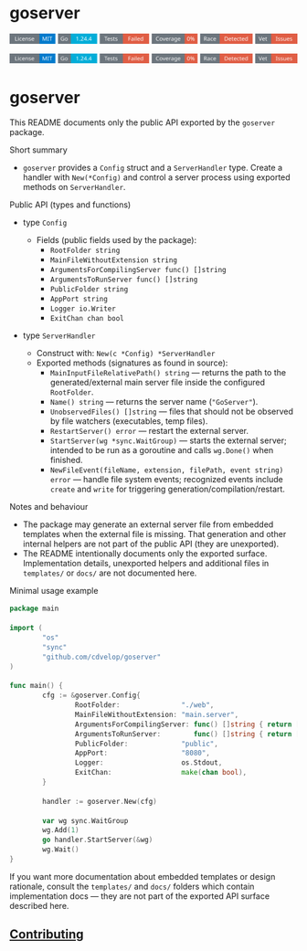 # goserver
<!-- START_SECTION:BADGES_SECTION -->
<a href="docs/img/badges.svg"><img src="docs/img/badges.svg" alt="Project Badges" title="Generated by badges package from github.com/cdvelop/devscripts"></a>
<!-- END_SECTION:BADGES_SECTION -->
<!-- START_SECTION:BADGES_SECTION -->
<a href="docs/img/badges.svg"><img src="docs/img/badges.svg" alt="Project Badges" title="Generated by badges.sh from github.com/cdvelop/devscripts"></a>
# goserver

This README documents only the public API exported by the `goserver` package.

Short summary
 - `goserver` provides a `Config` struct and a `ServerHandler` type. Create a handler with `New(*Config)` and control a server process using exported methods on `ServerHandler`.

Public API (types and functions)

- type `Config`
	- Fields (public fields used by the package):
		- `RootFolder string`
		- `MainFileWithoutExtension string`
		- `ArgumentsForCompilingServer func() []string`
		- `ArgumentsToRunServer func() []string`
		- `PublicFolder string`
		- `AppPort string`
		- `Logger io.Writer`
		- `ExitChan chan bool`

- type `ServerHandler`
	- Construct with: `New(c *Config) *ServerHandler`
	- Exported methods (signatures as found in source):
		- `MainInputFileRelativePath() string` — returns the path to the generated/external main server file inside the configured `RootFolder`.
		- `Name() string` — returns the server name (`"GoServer"`).
		- `UnobservedFiles() []string` — files that should not be observed by file watchers (executables, temp files).
		- `RestartServer() error` — restart the external server.
		- `StartServer(wg *sync.WaitGroup)` — starts the external server; intended to be run as a goroutine and calls `wg.Done()` when finished.
		- `NewFileEvent(fileName, extension, filePath, event string) error` — handle file system events; recognized events include `create` and `write` for triggering generation/compilation/restart.

Notes and behaviour
- The package may generate an external server file from embedded templates when the external file is missing. That generation and other internal helpers are not part of the public API (they are unexported).
- The README intentionally documents only the exported surface. Implementation details, unexported helpers and additional files in `templates/` or `docs/` are not documented here.

Minimal usage example

```go
package main

import (
		"os"
		"sync"
		"github.com/cdvelop/goserver"
)

func main() {
		cfg := &goserver.Config{
				RootFolder:               "./web",
				MainFileWithoutExtension: "main.server",
				ArgumentsForCompilingServer: func() []string { return []string{} },
				ArgumentsToRunServer:        func() []string { return []string{} },
				PublicFolder:             "public",
				AppPort:                  "8080",
				Logger:                   os.Stdout,
				ExitChan:                 make(chan bool),
		}

		handler := goserver.New(cfg)

		var wg sync.WaitGroup
		wg.Add(1)
		go handler.StartServer(&wg)
		wg.Wait()
}
```

If you want more documentation about embedded templates or design rationale, consult the `templates/` and `docs/` folders which contain implementation docs — they are not part of the exported API surface described here.


## [Contributing](https://github.com/cdvelop/cdvelop/blob/main/CONTRIBUTING.md)